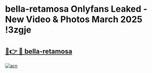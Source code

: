 # bella-retamosa Onlyfans Leaked - New Video & Photos March 2025 !3zgje

# <h2><a href="https://oybujj.iuczelnia.edu.pl?title=bella-retamosa&ref=3zgje">🔗👉 🔴 bella-retamosa</a></h2>

[![acn](https://github.com/user-attachments/assets/0f9c940e-d8b0-45ae-aac7-cd30a18b3e1c)](https://oybujj.iuczelnia.edu.pl?title=bella-retamosa&ref=3zgje)

